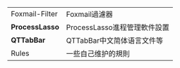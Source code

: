 | | |
| :--- | :--- |
| Foxmail-Filter | Foxmail過濾器 |
| **ProcessLasso** | ProcessLasso進程管理軟件設置 |
| **QTTabBar** | QTTabBar中文简体语言文件等 |
| Rules | 一些自己维护的規則 |
